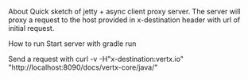 About
Quick sketch of jetty + async client proxy server. The server will proxy a request to the host provided in x-destination header with url of initial request.

How to run
Start server with gradle run

Send a request with curl -v -H"x-destination:vertx.io" "http://localhost:8090/docs/vertx-core/java/"